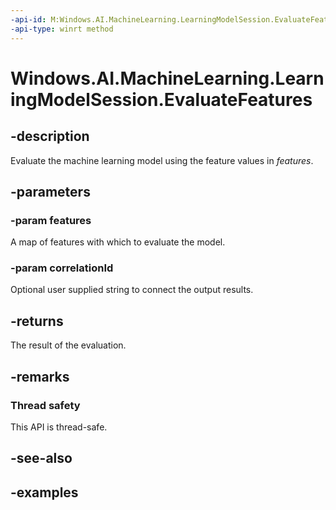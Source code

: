 ```yaml
---
-api-id: M:Windows.AI.MachineLearning.LearningModelSession.EvaluateFeatures(Windows.Foundation.Collections.IMap{System.String,System.Object},System.String)
-api-type: winrt method
---
```


<!-- Method syntax.
public LearningModelEvaluationResult LearningModelSession.EvaluateFeatures(IMap<Object> features, String correlationId)
-->

# Windows.AI.MachineLearning.LearningModelSession.EvaluateFeatures

## -description
Evaluate the machine learning model using the feature values in *features*.

## -parameters
### -param features
A map of features with which to evaluate the model.

### -param correlationId
Optional user supplied string to connect the output results.

## -returns
The result of the evaluation.

## -remarks

### Thread safety
This API is thread-safe.

## -see-also

## -examples
